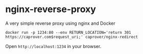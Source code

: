 # nginx-reverse-proxy
A very simple reverse proxy using nginx and Docker

```
docker run -p 1234:80 --env RETURN_LOCATION='return 301 https://caprover.com$request_uri;' caprover/nginx-redirect
```


Open `http://localhost:1234` in your browser.
